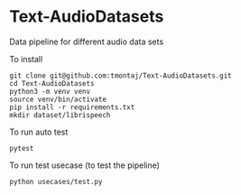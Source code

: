 # Text-AudioDatasets
Data pipeline for different audio data sets 

To install 
```
git clone git@github.com:tmontaj/Text-AudioDatasets.git
cd Text-AudioDatasets
python3 -m venv venv 
source venv/bin/activate
pip install -r requirements.txt
mkdir dataset/librispeech
```

To run auto test
```
pytest
```

To run test usecase (to test the pipeline)
```
python usecases/test.py
``` 
